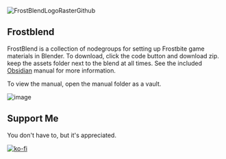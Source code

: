 ![FrostBlendLogoRasterGithub](https://user-images.githubusercontent.com/33284629/181102806-6b3dfa30-0824-448a-86f5-dc2543cd2d85.png)
## Frostblend

FrostBlend is a collection of nodegroups for setting up Frostbite game materials in Blender.
To download, click the code button and download zip. keep the assets folder next to the blend at all times.
See the included [Obsidian](https://obsidian.md/) manual for more information.

To view the manual, open the manual folder as a vault.

![image](https://user-images.githubusercontent.com/33284629/181103836-f5ff5f74-119c-4464-a6d8-c320a6a983d8.png)

## Support Me
You don't have to, but it's appreciated.

[![ko-fi](https://ko-fi.com/img/githubbutton_sm.svg)](https://ko-fi.com/D1D41TMTA)
